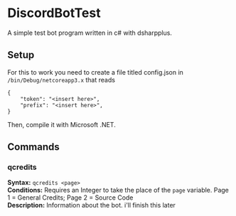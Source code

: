 # DiscordBotTest
A simple test bot program written in c# with dsharpplus. 
## Setup
For this to work you need to create a file titled config.json in `/bin/Debug/netcoreapp3.x` that reads 
```
{
	"token": "<insert here>",
	"prefix": "<insert here>",
}
```
Then, compile it with Microsoft .NET.
## Commands
### qcredits
**Syntax:** `qcredits <page>`  
**Conditions:** Requires an Integer to take the place of the `page` variable. Page 1 = General Credits; Page 2 = Source Code  
**Description:** Information about the bot.
i'll finish this later
